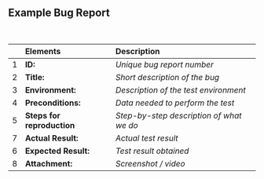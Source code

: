 ## Example Bug Report

<br>

|  | Elements | Description |
| :-------- | :---------------------- | :-------------------------- |
| 1 | **ID:** | _Unique bug report number_ |
| 2 | **Title:** | _Short description of the bug_ |
| 3 | **Environment:** | _Description of the test environment_ |
| 4 | **Preconditions:** | _Data needed to perform the test_ |
| 5 | **Steps for reproduction** | _Step-by-step description of what we do_ |
| 7 | **Actual Result:** | _Actual test result_ |
| 6 | **Expected Result:** | _Test result obtained_ |
| 8 | **Attachment:** | _Screenshot / video_ |